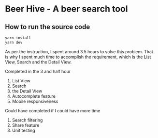 # Beer Hive - A beer search tool

## How to run the source code

```sh
yarn install
yarn dev
```


As per the instruction, I spent around 3.5 hours to solve this problem.
That is why I spent much time to accomplish the requirement, which is the List View, Search and the Detail View.

Completed in the 3 and half hour
1. List View
2. Search
3. the Detail View
4. Autocomplete feature
5. Mobile responsiveness

Could have completed if I could have more time
1. Search filtering
2. Share feature
3. Unit testing

